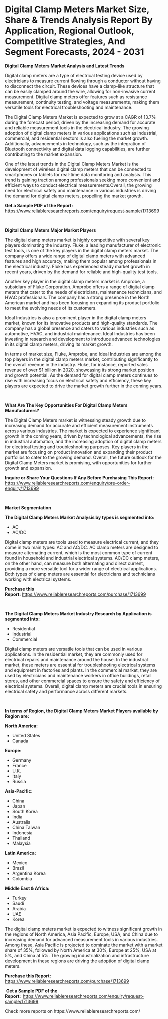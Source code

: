 <p><h1>Digital Clamp Meters Market Size, Share & Trends Analysis Report By Application, Regional Outlook, Competitive Strategies, And Segment Forecasts, 2024 - 2031</h1></p><p><strong>Digital Clamp Meters Market Analysis and Latest Trends</strong></p>
<p><p>Digital clamp meters are a type of electrical testing device used by electricians to measure current flowing through a conductor without having to disconnect the circuit. These devices have a clamp-like structure that can be easily clamped around the wire, allowing for non-invasive current measurement. Digital clamp meters offer features such as resistance measurement, continuity testing, and voltage measurements, making them versatile tools for electrical troubleshooting and maintenance.</p><p>The Digital Clamp Meters Market is expected to grow at a CAGR of 13.7% during the forecast period, driven by the increasing demand for accurate and reliable measurement tools in the electrical industry. The growing adoption of digital clamp meters in various applications such as industrial, commercial, and residential sectors is also fueling the market growth. Additionally, advancements in technology, such as the integration of Bluetooth connectivity and digital data logging capabilities, are further contributing to the market expansion.</p><p>One of the latest trends in the Digital Clamp Meters Market is the development of wireless digital clamp meters that can be connected to smartphones or tablets for real-time data monitoring and analysis. This trend is gaining traction among professionals seeking more convenient and efficient ways to conduct electrical measurements.Overall, the growing need for electrical safety and maintenance in various industries is driving the demand for digital clamp meters, propelling the market growth.</p></p>
<p><strong>Get a Sample PDF of the Report:&nbsp;</strong> <a href="https://www.reliableresearchreports.com/enquiry/request-sample/1713699">https://www.reliableresearchreports.com/enquiry/request-sample/1713699</a></p>
<p>&nbsp;</p>
<p><strong>Digital Clamp Meters Major Market Players</strong></p>
<p><p>The digital clamp meters market is highly competitive with several key players dominating the industry. Fluke, a leading manufacturer of electronic test tools, is one of the key players in the digital clamp meters market. The company offers a wide range of digital clamp meters with advanced features and high accuracy, making them popular among professionals in the electrical industry. Fluke has experienced steady market growth in recent years, driven by the demand for reliable and high-quality test tools.</p><p>Another key player in the digital clamp meters market is Amprobe, a subsidiary of Fluke Corporation. Amprobe offers a range of digital clamp meters that cater to the needs of electricians, maintenance technicians, and HVAC professionals. The company has a strong presence in the North American market and has been focusing on expanding its product portfolio to meet the evolving needs of its customers.</p><p>Ideal Industries is also a prominent player in the digital clamp meters market, known for its innovative products and high-quality standards. The company has a global presence and caters to various industries such as automotive, HVAC, and industrial maintenance. Ideal Industries has been investing in research and development to introduce advanced technologies in its digital clamp meters, driving its market growth.</p><p>In terms of market size, Fluke, Amprobe, and Ideal Industries are among the top players in the digital clamp meters market, contributing significantly to the overall revenue in the industry. Fluke, for instance, reported sales revenue of over $1 billion in 2020, showcasing its strong market position and growth potential. As the demand for digital clamp meters continues to rise with increasing focus on electrical safety and efficiency, these key players are expected to drive the market growth further in the coming years.</p></p>
<p>&nbsp;</p>
<p><strong>What Are The Key Opportunities For Digital Clamp Meters Manufacturers?</strong></p>
<p><p>The Digital Clamp Meters market is witnessing steady growth due to increasing demand for accurate and efficient measurement instruments across various industries. The market is expected to experience significant growth in the coming years, driven by technological advancements, the rise in industrial automation, and the increasing adoption of digital clamp meters for electrical testing and troubleshooting purposes. Key players in the market are focusing on product innovation and expanding their product portfolios to cater to the growing demand. Overall, the future outlook for the Digital Clamp Meters market is promising, with opportunities for further growth and expansion.</p></p>
<p><strong>Inquire or Share Your Questions If Any Before Purchasing This Report:</strong> <a href="https://www.reliableresearchreports.com/enquiry/pre-order-enquiry/1713699">https://www.reliableresearchreports.com/enquiry/pre-order-enquiry/1713699</a></p>
<p>&nbsp;</p>
<p><strong>Market Segmentation</strong></p>
<p><strong>The Digital Clamp Meters Market Analysis by types is segmented into:</strong></p>
<p><ul><li>AC</li><li>AC/DC</li></ul></p>
<p><p>Digital clamp meters are tools used to measure electrical current, and they come in two main types: AC and AC/DC. AC clamp meters are designed to measure alternating current, which is the most common type of current found in household and industrial electrical systems. AC/DC clamp meters, on the other hand, can measure both alternating and direct current, providing a more versatile tool for a wider range of electrical applications. Both types of clamp meters are essential for electricians and technicians working with electrical systems.</p></p>
<p><strong>Purchase this Report:&nbsp;</strong><a href="https://www.reliableresearchreports.com/purchase/1713699">https://www.reliableresearchreports.com/purchase/1713699</a></p>
<p>&nbsp;</p>
<p><strong>The Digital Clamp Meters Market Industry Research by Application is segmented into:</strong></p>
<p><ul><li>Residential</li><li>Industrial</li><li>Commercial</li></ul></p>
<p><p>Digital clamp meters are versatile tools that can be used in various applications. In the residential market, they are commonly used for electrical repairs and maintenance around the house. In the industrial market, these meters are essential for troubleshooting electrical systems and equipment in factories and plants. In the commercial market, they are used by electricians and maintenance workers in office buildings, retail stores, and other commercial spaces to ensure the safety and efficiency of electrical systems. Overall, digital clamp meters are crucial tools in ensuring electrical safety and performance across different markets.</p></p>
<p>&nbsp;</p>
<p><strong>In terms of Region, the Digital Clamp Meters Market Players available by Region are:</strong></p>
<p>
    <p> <strong> North America: </strong>
        <ul>
            <li>United States</li>
            <li>Canada</li>
        </ul>
        </p> 
    <p> <strong> Europe: </strong>
        <ul>
            <li>Germany</li>
            <li>France</li>
            <li>U.K.</li>
            <li>Italy</li>
            <li>Russia</li>
        </ul>
        </p> 
    <p> <strong> Asia-Pacific: </strong>
        <ul>
            <li>China</li>
            <li>Japan</li>
            <li>South Korea</li>
            <li>India</li>
            <li>Australia</li>
            <li>China Taiwan</li>
            <li>Indonesia</li>
            <li>Thailand</li>
            <li>Malaysia</li>
        </ul>
        </p> 
    <p> <strong> Latin America: </strong>
        <ul>
            <li>Mexico</li>
            <li>Brazil</li>
            <li>Argentina Korea</li>
            <li>Colombia</li>
        </ul>
        </p> 
    <p> <strong> Middle East & Africa: </strong>
        <ul>
            <li>Turkey</li>
            <li>Saudi</li>
            <li>Arabia</li>
            <li>UAE</li>
            <li>Korea</li>
        </ul>
    </p>
    </p>
<p><p>The digital clamp meters market is expected to witness significant growth in the regions of North America, Asia Pacific, Europe, USA, and China due to increasing demand for advanced measurement tools in various industries. Among these, Asia Pacific is projected to dominate the market with a market share of 35%, followed by North America at 30%, Europe at 25%, USA at 5%, and China at 5%. The growing industrialization and infrastructure development in these regions are driving the adoption of digital clamp meters.</p></p>
<p><strong>Purchase this Report: </strong><a href="https://www.reliableresearchreports.com/purchase/1713699">https://www.reliableresearchreports.com/purchase/1713699</a></p>
<p>&nbsp;<strong>Get a Sample PDF of the Report:&nbsp;&nbsp;</strong><a href="https://www.reliableresearchreports.com/enquiry/request-sample/1713699">https://www.reliableresearchreports.com/enquiry/request-sample/1713699</a></p>
<p><strong></strong></p>
<p>Check more reports on https://www.reliableresearchreports.com/</p>